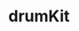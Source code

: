 # drumKit

<img width="auto" height="auto" src="https://img.playbook.com/O9KD5WHxcR5-vPZHKOD4AB-Syw4rK2aeAfF-Jf-ESbk/Z3M6Ly9wbGF5Ym9v/ay1hc3NldHMtcHVi/bGljLzk4NDEwNDE4/LWUxNTMtNGJiOS1i/ZTExLTYxMzZjNzE4/NGZlNg" alt="" />
